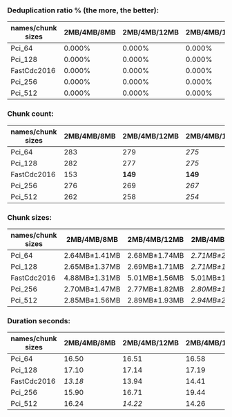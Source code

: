### Deduplication ratio % (the more, the better):

| names/chunk sizes | 2MB/4MB/8MB | 2MB/4MB/12MB | 2MB/4MB/16MB | 1MB/4MB/16MB | 2MB/4MB/5MB | 2MB/4MB/6MB | 2MB/4MB/7MB | 3MB/4MB/6MB | 2MB/4MB/20MB | 2MB/4MB/32MB |
| --------------- | --------- | ---------- | ---------- | ---------- | --------- | --------- | --------- | --------- | ---------- | ---------- |
| Pci_64          | 0.000%    | 0.000%     | 0.000%     | **0.484%** | 0.000%    | 0.000%    | 0.000%    | 0.000%    | 0.000%     | 0.000%     |
| Pci_128         | 0.000%    | 0.000%     | 0.000%     | **0.135%** | 0.000%    | 0.000%    | 0.000%    | 0.000%    | 0.000%     | 0.000%     |
| FastCdc2016     | 0.000%    | 0.000%     | 0.000%     | 0.000%     | 0.000%    | 0.000%    | 0.000%    | 0.000%    | 0.000%     | 0.000%     |
| Pci_256         | 0.000%    | 0.000%     | 0.000%     | **0.481%** | 0.000%    | 0.000%    | 0.000%    | 0.000%    | 0.000%     | 0.000%     |
| Pci_512         | 0.000%    | 0.000%     | 0.000%     | **1.003%** | 0.000%    | 0.000%    | 0.000%    | 0.000%    | 0.000%     | 0.000%     |

### Chunk count:

| names/chunk sizes | 2MB/4MB/8MB | 2MB/4MB/12MB | 2MB/4MB/16MB | 1MB/4MB/16MB | 2MB/4MB/5MB | 2MB/4MB/6MB | 2MB/4MB/7MB | 3MB/4MB/6MB | 2MB/4MB/20MB | 2MB/4MB/32MB |
| --------------- | --------- | ---------- | ---------- | ---------- | --------- | --------- | --------- | --------- | ---------- | ---------- |
| Pci_64          | 283       | 279        | *275*      | 486        | 293       | 290       | 288       | **209**   | *275*      | *275*      |
| Pci_128         | 282       | 277        | *275*      | 478        | 292       | 288       | 285       | **206**   | *275*      | *275*      |
| FastCdc2016     | 153       | **149**    | **149**    | 154        | 168       | 160       | 156       | 156       | **149**    | **149**    |
| Pci_256         | 276       | 269        | *267*      | 450        | 285       | 281       | 278       | **200**   | *267*      | *267*      |
| Pci_512         | 262       | 258        | *254*      | 432        | 274       | 269       | 267       | **198**   | *254*      | *254*      |

### Chunk sizes:

| names/chunk sizes | 2MB/4MB/8MB  | 2MB/4MB/12MB | 2MB/4MB/16MB   | 1MB/4MB/16MB | 2MB/4MB/5MB        | 2MB/4MB/6MB      | 2MB/4MB/7MB    | 3MB/4MB/6MB         | 2MB/4MB/20MB   | 2MB/4MB/32MB   |
| --------------- | ------------ | ------------ | -------------- | ------------ | ------------------ | ---------------- | -------------- | ------------------- | -------------- | -------------- |
| Pci_64          | 2.64MB±1.41MB | 2.68MB±1.74MB | *2.71MB±2.06MB* | 1.54MB±1.76MB | 2.55MB±956.49KB    | 2.57MB±1.09MB    | 2.59MB±1.26MB  | **3.57MB±1006.03KB** | *2.71MB±2.07MB* | *2.71MB±2.07MB* |
| Pci_128         | 2.65MB±1.37MB | 2.69MB±1.71MB | *2.71MB±1.88MB* | 1.56MB±1.63MB | 2.56MB±951.15KB    | 2.59MB±1.07MB    | 2.62MB±1.22MB  | **3.62MB±958.33KB** | *2.71MB±1.88MB* | *2.71MB±1.88MB* |
| FastCdc2016     | 4.88MB±1.31MB | 5.01MB±1.56MB | 5.01MB±1.64MB  | 4.85MB±1.76MB | **4.44MB±728.79KB** | *4.67MB±901.66KB* | *4.78MB±1.13MB* | *4.78MB±800.11KB*   | 5.01MB±1.64MB  | 5.01MB±1.64MB  |
| Pci_256         | 2.70MB±1.47MB | 2.77MB±1.82MB | *2.80MB±1.98MB* | 1.66MB±1.76MB | 2.62MB±1.00MB      | 2.66MB±1.15MB    | 2.68MB±1.32MB  | **3.73MB±1.01MB**   | *2.80MB±1.98MB* | *2.80MB±1.98MB* |
| Pci_512         | 2.85MB±1.56MB | 2.89MB±1.93MB | *2.94MB±2.24MB* | 1.73MB±1.93MB | 2.72MB±1.03MB      | 2.77MB±1.23MB    | 2.80MB±1.38MB  | **3.77MB±1.08MB**   | *2.94MB±2.24MB* | *2.94MB±2.24MB* |

### Duration seconds:

| names/chunk sizes | 2MB/4MB/8MB | 2MB/4MB/12MB | 2MB/4MB/16MB | 1MB/4MB/16MB | 2MB/4MB/5MB | 2MB/4MB/6MB | 2MB/4MB/7MB | 3MB/4MB/6MB | 2MB/4MB/20MB | 2MB/4MB/32MB |
| --------------- | --------- | ---------- | ---------- | ---------- | --------- | --------- | --------- | --------- | ---------- | ---------- |
| Pci_64          | 16.50     | 16.51      | 16.58      | 17.75      | **16.42** | *16.47*   | 16.50     | *16.47*   | 16.66      | 17.13      |
| Pci_128         | 17.10     | 17.14      | 17.19      | 17.14      | **15.08** | 17.08     | *15.82*   | 17.06     | 17.31      | *16.51*    |
| FastCdc2016     | *13.18*   | 13.94      | 14.41      | 14.63      | **9.75**  | 13.91     | 14.39     | *13.91*   | 14.48      | 14.86      |
| Pci_256         | 15.90     | 16.71      | 19.44      | 18.81      | **12.90** | 18.58     | *14.40*   | 17.20     | 17.49      | *14.67*    |
| Pci_512         | 16.24     | *14.22*    | 14.26      | 14.29      | *14.21*   | 14.24     | **14.03** | 14.23     | 14.38      | 14.46      |
